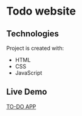 # Todo website
## Technologies
Project is created with:
* HTML
* CSS
* JavaScript
## Live Demo
[TO-DO APP](https://todoapp-harsha0-2.netlify.app/)
